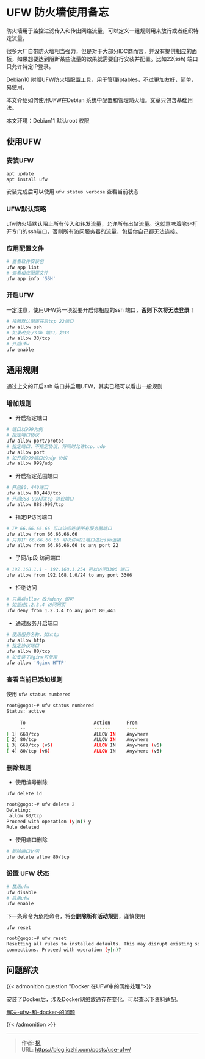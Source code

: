 # UFW 防火墙使用备忘


防火墙用于监控过滤传入和传出网络流量，可以定义一组规则用来放行或者组织特定流量。

很多大厂自带防火墙相当强力，但是对于大部分IDC商而言，并没有提供相应的面板，如果想要达到阻断某些流量的效果就需要自行安装并配置。比如22(ssh) 端口只允许特定IP登录。

Debian10 附赠UFW防火墙配置工具，用于管理iptables，不过更加友好，简单，易使用。

本文介绍如何使用UFW在Debian 系统中配置和管理防火墙。文章只包含基础用法。

本文环境：Debian11 默认root 权限

<!--more-->

## 使用UFW

### 安装UFW

```bash
apt update
apt install ufw
```

安装完成后可以使用 `ufw status verbose` 查看当前状态

### UFW默认策略

ufw防火墙默认阻止所有传入和转发流量，允许所有出站流量。这就意味着除非打开专门的ssh端口，否则所有访问服务器的流量，包括你自己都无法连接。

### 应用配置文件

```bash
# 查看软件安装包
ufw app list
# 查看相应配置文件
ufw app info 'SSH'
```

### 开启UFW

一定注意，使用UFW第一项就要开启你相应的ssh 端口，**否则下次将无法登录！**

```bash
# 按照默认配置开启tcp 22端口
ufw allow ssh
# 如果改变了ssh 端口，如33
ufw allow 33/tcp
# 开启ufw
ufw enable
```

## 通用规则

通过上文的开启ssh 端口并启用UFW，其实已经可以看出一般规则

### 增加规则

- 开启指定端口

```bash
# 端口以999为例
# 指定端口协议
ufw allow port/protoc
# 指定端口，不指定协议，将同时允许tcp，udp
ufw allow port
# 如开启999端口的udp 协议
ufw allow 999/udp
```

- 开启指定范围端口

```bash
# 开启80，440端口
ufw allow 80,443/tcp
# 开启888-999的tcp 协议端口
ufw allow 888:999/tcp
```

- 指定IP访问端口

```bash
# IP 66.66.66.66 可以访问连接所有服务器端口
ufw allow from 66.66.66.66
# 只有IP 66.66.66.66 可以访问22端口进行ssh连接
ufw allow from 66.66.66.66 to any port 22
```

- 子网/ip段 访问端口

```bash
# 192.168.1.1 - 192.168.1.254 可以访问3306 端口
ufw allow from 192.168.1.0/24 to any port 3306
```

- 拒绝访问

```bash
# 只需将allow 改为deny 即可
# 如拒绝1.2.3.4 访问网页
ufw deny from 1.2.3.4 to any port 80,443
```

- 通过服务开启端口

```bash
# 使用服务名称，如http
ufw allow http
# 指定协议端口
ufw allow 80/tcp
# 如安装了Nginx可使用
ufw allow 'Nginx HTTP'
```

### 查看当前已添加规则

使用 `ufw status numbered`

```bash
root@gogo:~# ufw status numbered
Status: active
 
     To                         Action      From
     --                         ------      ----
[ 1] 668/tcp                    ALLOW IN    Anywhere                  
[ 2] 80/tcp                     ALLOW IN    Anywhere                  
[ 3] 668/tcp (v6)               ALLOW IN    Anywhere (v6)             
[ 4] 80/tcp (v6)                ALLOW IN    Anywhere (v6)   
```

### 删除规则

- 使用编号删除

`ufw delete id`

```bash
root@gogo:~# ufw delete 2
Deleting:
 allow 80/tcp
Proceed with operation (y|n)? y
Rule deleted
```

- 使用端口删除

```bash
# 删除端口访问
ufw delete allow 80/tcp
```

### 设置 UFW 状态

```bash
# 禁用ufw
ufw disable
# 启用ufw
ufw enable
```
下一条命令为危险命令，将会**删除所有活动规则**，谨慎使用

`ufw reset`

```bash
root@gogo:~# ufw reset
Resetting all rules to installed defaults. This may disrupt existing ssh
connections. Proceed with operation (y|n)? 
```

## 问题解决

{{< admonition question "Docker 在UFW中的网络处理">}}

安装了Docker后，涉及Docker网络放通存在变化，可以查以下资料适配。

[解决-ufw-和-docker-的问题](https://github.com/chaifeng/ufw-docker#%E8%A7%A3%E5%86%B3-ufw-%E5%92%8C-docker-%E7%9A%84%E9%97%AE%E9%A2%98)

{{< /admonition >}}


---

> 作者: [枫](https://github.com/qiuzhi)  
> URL: https://blog.iqzhi.com/posts/use-ufw/  

